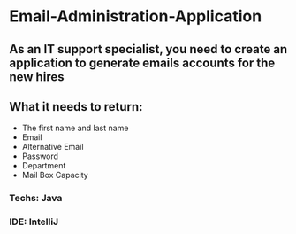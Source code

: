 # Email-Administration-Application

## As an IT support specialist, you need to create an application to generate emails accounts for the new hires

## What it needs to return:
<ul>
  <li>The first name and last name</li>
   <li>Email</li>
    <li>Alternative Email</li>
     <li>Password</li>
      <li>Department</li>
       <li>Mail Box Capacity</li>
</ul>

### Techs: Java

### IDE: IntelliJ
